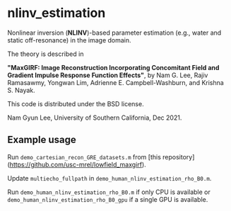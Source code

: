 # nlinv_estimation
 
Nonlinear inversion (**NLINV**)-based parameter estimation (e.g., water and static off-resonance) in the image domain.

The theory is described in

**"MaxGIRF: Image Reconstruction Incorporating Concomitant
Field and Gradient Impulse Response Function Effects"**, by Nam G. Lee, Rajiv Ramasawmy, Yongwan Lim, Adrienne E. Campbell-Washburn, and Krishna S. Nayak.

This code is distributed under the BSD license.

Nam Gyun Lee, University of Southern California, Dec 2021.

## Example usage
   
Run `demo_cartesian_recon_GRE_datasets.m` from [this repository] (https://github.com/usc-mrel/lowfield_maxgirf).

Update `multiecho_fullpath` in `demo_human_nlinv_estimation_rho_B0.m`.

   Run `demo_human_nlinv_estimation_rho_B0.m` if only CPU is available
or `demo_human_nlinv_estimation_rho_B0_gpu` if a single GPU is available.
